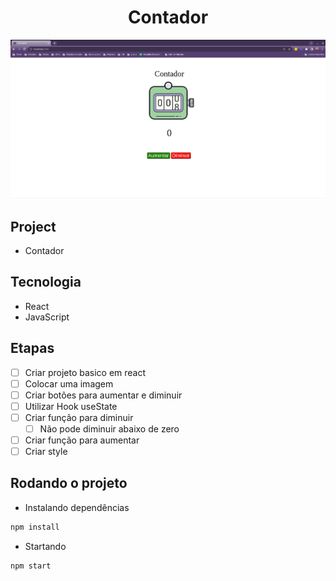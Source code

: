 <h1 align="center">Contador</h1>

<p align="center">
  <img alt="k8s" src="images/contador.png">
</p>


## Project

- Contador

## Tecnologia

- React
- JavaScript

## Etapas

- [ ] Criar projeto basico em react
- [ ] Colocar uma imagem
- [ ] Criar botões para aumentar e diminuir
- [ ] Utilizar Hook useState
- [ ] Criar função para diminuir
    - [ ] Não pode diminuir abaixo de zero
- [ ] Criar função para aumentar
- [ ] Criar style

## Rodando o projeto

- Instalando dependências

```bash
npm install
```

- Startando

```bash
npm start
```
 